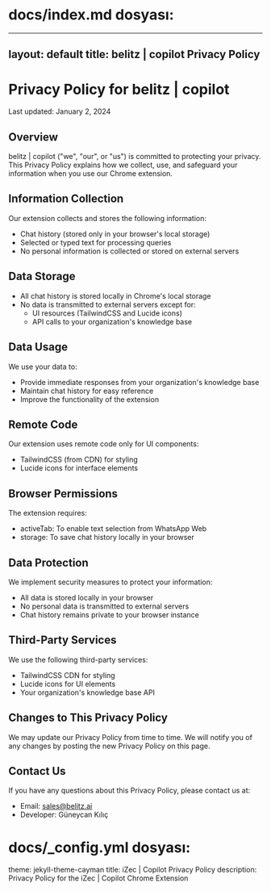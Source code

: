 # docs/index.md dosyası:
---
layout: default
title: belitz | copilot Privacy Policy
---

# Privacy Policy for belitz | copilot

Last updated: January 2, 2024

## Overview
belitz | copilot ("we", "our", or "us") is committed to protecting your privacy. This Privacy Policy explains how we collect, use, and safeguard your information when you use our Chrome extension.

## Information Collection
Our extension collects and stores the following information:
- Chat history (stored only in your browser's local storage)
- Selected or typed text for processing queries
- No personal information is collected or stored on external servers

## Data Storage
- All chat history is stored locally in Chrome's local storage
- No data is transmitted to external servers except for:
  - UI resources (TailwindCSS and Lucide icons)
  - API calls to your organization's knowledge base

## Data Usage
We use your data to:
- Provide immediate responses from your organization's knowledge base
- Maintain chat history for easy reference
- Improve the functionality of the extension

## Remote Code
Our extension uses remote code only for UI components:
- TailwindCSS (from CDN) for styling
- Lucide icons for interface elements

## Browser Permissions
The extension requires:
- activeTab: To enable text selection from WhatsApp Web
- storage: To save chat history locally in your browser

## Data Protection
We implement security measures to protect your information:
- All data is stored locally in your browser
- No personal data is transmitted to external servers
- Chat history remains private to your browser instance

## Third-Party Services
We use the following third-party services:
- TailwindCSS CDN for styling
- Lucide icons for UI elements
- Your organization's knowledge base API

## Changes to This Privacy Policy
We may update our Privacy Policy from time to time. We will notify you of any changes by posting the new Privacy Policy on this page.

## Contact Us
If you have any questions about this Privacy Policy, please contact us at:
- Email: sales@belitz.ai
- Developer: Güneycan Kılıç

# docs/_config.yml dosyası:
theme: jekyll-theme-cayman
title: iZec | Copilot Privacy Policy
description: Privacy Policy for the iZec | Copilot Chrome Extension
